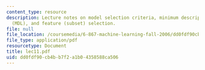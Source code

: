 ```yaml
---
content_type: resource
description: Lecture notes on model selection criteria, minimum description length
  (MDL), and feature (subset) selection.
file: null
file_location: /coursemedia/6-867-machine-learning-fall-2006/dd0fdf90cb4bb7f2a1b04358588ca506_lec11.pdf
file_type: application/pdf
resourcetype: Document
title: lec11.pdf
uid: dd0fdf90-cb4b-b7f2-a1b0-4358588ca506
---
```

